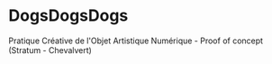 # DogsDogsDogs
Pratique Créative de l'Objet Artistique Numérique - Proof of concept (Stratum - Chevalvert)
